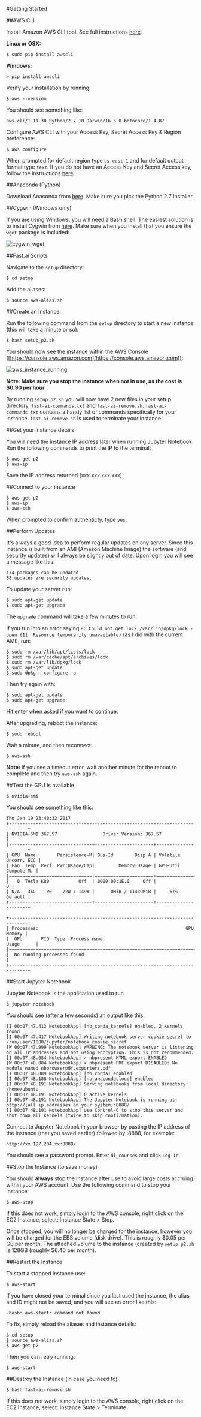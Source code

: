 #Getting Started

##AWS CLI

Install Amazon AWS CLI tool. See full instructions [here](http://docs.aws.amazon.com/cli/latest/userguide/installing.html).

__Linux or OSX:__

    $ sudo pip install awscli

__Windows:__

    > pip install awscli

Verify your installation by running:

    $ aws --version

You should see something like:

    aws-cli/1.11.30 Python/2.7.10 Darwin/16.3.0 botocore/1.4.87

Configure AWS CLI with your Access Key, Secret Access Key & Region preference:

    $ aws configure

When prompted for default region type `us-east-1` and for default output format type `text`. If you do not have an Access Key and Secret Access key, follow the instructions [here](http://docs.aws.amazon.com/IAM/latest/UserGuide/id_credentials_access-keys.html#Using_CreateAccessKey).

##Anaconda (Python)

Download Anaconda from [here](https://www.continuum.io/downloads). Make sure you pick the Python 2.7 Installer.

##Cygwin (Windows only)

If you are using Windows, you will need a Bash shell. The easiest solution is to install Cygwin from [here](https://cygwin.com/install.html). Make sure when you install that you ensure the `wget` package is included:

![cygwin_wget](documentation_images/Cygwin-6-Select-wget.png)

##Fast.ai Scripts

Navigate to the `setup` directory:

    $ cd setup

Add the aliases:

    $ source aws-alias.sh

##Create an Instance

Run the following command from the `setup` directory to start a new instance (this will take a minute or so):

    $ bash setup_p2.sh

You should now see the instance within the AWS Console ([https://console.aws.amazon.com](https://console.aws.amazon.com)):

![aws_instance_running](documentation_images/running_instance.png)  

__Note: Make sure you stop the instance when not in use, as the cost is $0.90 per hour__

By running `setup_p2.sh` you will now have 2 new files in your setup directory, `fast-ai-commands.txt` and `fast-ai-remove.sh`. `fast-ai-commands.txt` contains a handy list of commands specifically for your instance. `fast-ai-remove.sh` is used to terminate your instance.

##Get your instance details

You will need the instance IP address later when running Jupyter Notebook. Run the following commands to print the IP to the terminal:

    $ aws-get-p2
    $ aws-ip

Save the IP address returned (xxx.xxx.xxx.xxx)

##Connect to your instance

    $ aws-get-p2
    $ aws-ip
    $ aws-ssh

When prompted to confirm authenticty, type `yes`.

##Perform Updates

It's always a good idea to perform regular updates on any server. Since this instance is built from an AMI (Amazon Machine Image) the software (and security updates) will always be slightly out of date. Upon login you will see a message like this:

    174 packages can be updated.
    88 updates are security updates.

To update your server run:

    $ sudo apt-get update
    $ sudo apt-get upgrade

The `upgrade` command will take a few minutes to run.

If you run into an error saying `E: Could not get lock /var/lib/dpkg/lock - open (11: Resource temporarily unavailable)` (as I did with the current AMI), run:

    $ sudo rm /var/lib/apt/lists/lock
    $ sudo rm /var/cache/apt/archives/lock
    $ sudo rm /var/lib/dpkg/lock
    $ sudo apt-get update
    $ sudo dpkg --configure -a


Then try again with:

    $ sudo apt-get update
    $ sudo apt-get upgrade

Hit enter when asked if you want to continue.

After upgrading, reboot the instance:

    $ sudo reboot

Wait a minute, and then reconnect:

    $ aws-ssh

**Note:** if you see a timeout error, wait another minute for the reboot to complete and then try `aws-ssh` again.

##Test the GPU is available

    $ nvidia-smi

You should see something like this:

    Thu Jan 19 23:40:32 2017
    +-----------------------------------------------------------------------------+
    | NVIDIA-SMI 367.57                 Driver Version: 367.57                    |
    |-------------------------------+----------------------+----------------------+
    | GPU  Name        Persistence-M| Bus-Id        Disp.A | Volatile Uncorr. ECC |
    | Fan  Temp  Perf  Pwr:Usage/Cap|         Memory-Usage | GPU-Util  Compute M. |
    |===============================+======================+======================|
    |   0  Tesla K80           Off  | 0000:00:1E.0     Off |                    0 |
    | N/A   36C    P0    72W / 149W |      0MiB / 11439MiB |     67%      Default |
    +-------------------------------+----------------------+----------------------+

    +-----------------------------------------------------------------------------+
    | Processes:                                                       GPU Memory |
    |  GPU       PID  Type  Process name                               Usage      |
    |=============================================================================|
    |  No running processes found                                                 |
    +-----------------------------------------------------------------------------+

##Start Jupyter Notebook

Jupyter Notebook is the application used to run

    $ jupyter notebook

You should see (after a few seconds) an output like this:

    [I 00:07:47.413 NotebookApp] [nb_conda_kernels] enabled, 2 kernels found
    [I 00:07:47.417 NotebookApp] Writing notebook server cookie secret to /run/user/1000/jupyter/notebook_cookie_secret
    [W 00:07:47.999 NotebookApp] WARNING: The notebook server is listening on all IP addresses and not using encryption. This is not recommended.
    [I 00:07:48.084 NotebookApp] ✓ nbpresent HTML export ENABLED
    [W 00:07:48.084 NotebookApp] ✗ nbpresent PDF export DISABLED: No module named nbbrowserpdf.exporters.pdf
    [I 00:07:48.089 NotebookApp] [nb_conda] enabled
    [I 00:07:48.188 NotebookApp] [nb_anacondacloud] enabled
    [I 00:07:48.191 NotebookApp] Serving notebooks from local directory: /home/ubuntu
    [I 00:07:48.191 NotebookApp] 0 active kernels
    [I 00:07:48.191 NotebookApp] The Jupyter Notebook is running at: http://[all ip addresses on your system]:8888/
    [I 00:07:48.191 NotebookApp] Use Control-C to stop this server and shut down all kernels (twice to skip confirmation).

Connect to Jupyter Notebook in your browser by pasting the IP address of the instance (that you saved earlier) followed by :8888, for example:

    http://xx.197.204.xx:8888/

You should see a password prompt. Enter `dl_courses` and click `Log In`.

##Stop the Instance (to save money)

You should __always__ stop the instance after use to avoid large costs accruing within your AWS account. Use the following command to stop your instance:

    $ aws-stop

If this does not work, simply login to the AWS console, right click on the EC2 Instance, select: Instance State > Stop.

Once stopped, you will no longer be charged for the instance, however you will be charged for the EBS volume (disk drive). This is roughly $0.05 per GB per month. The attached volume to the instance (created by `setup_p2.sh` is 128GB (roughly $6.40 per month).

##Restart the Instance

To start a stopped instance use:

    $ aws-start

If you have closed your terminal since you last used the instance, the alias and ID might not be saved, and you will see an error like this:

    -bash: aws-start: command not found

To fix, simply reload the aliases and instance details:

    $ cd setup
    $ source aws-alias.sh
    $ aws-get-p2

Then you can retry running:

    $ aws-start

##Destroy the Instance (in case you need to)

    $ bash fast-ai-remove.sh

If this does not work, simply login to the AWS console, right click on the EC2 Instance, select: Instance State > Terminate.
